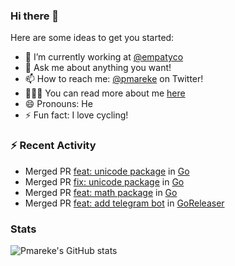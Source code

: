 ### Hi there 👋

Here are some ideas to get you started:

- 🔭 I’m currently working at [@empatyco](https://github.com/empathyco)
- 💬 Ask me about anything you want!
- 📫 How to reach me: [@pmareke](twitter.com/pmareke) on Twitter!
- 👨🏽‍💻 You can read more about me [here](pmareke.com)
- 😄 Pronouns: He
- ⚡ Fun fact: I love cycling!

### :zap: Recent Activity

<!--START_SECTION:activity-->
- Merged PR [feat: unicode package](https://go-review.googlesource.com/c/go/+/353691) in [Go](https://github.com/golang/go)
- Merged PR [fix: unicode package](https://go-review.googlesource.com/c/go/+/354509) in [Go](https://github.com/golang/go)
- Merged PR [feat: math package](https://go-review.googlesource.com/c/go/+/353689) in [Go](https://github.com/golang/go)
- Merged PR [feat: add telegram bot](https://github.com/goreleaser/goreleaser/pull/2563) in [GoReleaser](https://github.com/goreleaser/goreleaser)
<!--END_SECTION:activity-->

### Stats
![Pmareke's GitHub stats](https://github-readme-stats.vercel.app/api?username=pmareke&theme=dark&show_icons=true) 
